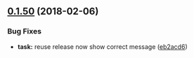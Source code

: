 <a name="0.1.50"></a>
## [0.1.50](https://github.com/marceloavf/github-tools-vsts/compare/v0.1.49...v0.1.50) (2018-02-06)


### Bug Fixes

* **task:** reuse release now show correct message ([eb2acd6](https://github.com/marceloavf/github-tools-vsts/commit/eb2acd6))
